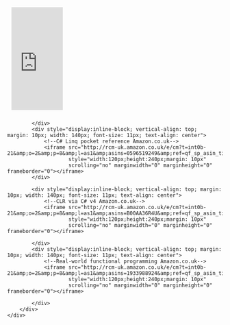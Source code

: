 <?xml version="1.0" encoding="utf-8" ?>
<html>
    <head>
        <meta http-equiv="Content-Type" content="text/html;charset=iso-8859-1" />
        <title>Intro to Rx - Lifetime management</title>
        <link rel="stylesheet" href="Kindle.css" type="text/css" />
    </head>
    <!--TODO: Link on this page to the C# in a nutshell(?) Amazon via affiliates -->
<!--
    LC.
        re read apply laws of that kindle book.
        Create a Proposition and support it or create and argument and prove it.
        Beginning middle and end. Beginning should give and idea to the destination, should not be a surprise.
        Code and keyword highlights seem inconsistent.
        
        Proposition is that you can explicitly manage the lifetime of your subscriptions to queries.
        

    G.A.
        (overall pretty focused and flows from one point to the next competently; would be even better with some rewriting)
 
    Subscription finalizers
        A caveat is a negative notice, a warning  that doesn't work here.
-->
<body>
    <a name="LifetimeManagement"></a>
    <h1>Lifetime management</h1>
    <p>
        The very nature of Rx code is that you as a consumer do not know when a sequence
        will provide values or terminate. This uncertainty does not prevent your code from
        providing a level of certainty. You can control when you will start accepting values
        and when you choose to stop accepting values. You still need to be the master of
        your domain. Understanding the basics of managing Rx resources allow your applications
        to be as efficient, bug free and predictable as possible.
    </p>
    <p>
        Rx provides fine grained control to the lifetime of subscriptions to queries. While using
        familiar interfaces, you can deterministically release resources associated to queries.
        This allows you to make the decisions on how to most effectively manage your resources,
        ideally keeping the scope as tight as possible.
    </p>
    <p>
        In the previous chapter we introduced you to the key types and got off the ground
        with some examples. For the sake of keeping the initial samples simple we ignored
        a very important part of the <em>IObservable&lt;T&gt;</em> interface. The <em>Subscribe</em>
        method takes an <em>IObserver&lt;T&gt;</em> parameter, but we did not need to provide
        that as we used the extension method that took an <em>Action&lt;T&gt;</em> instead.
        The important part we overlooked is that both <em>Subscribe</em> methods have a
        return value. The return type is <em>IDisposable</em>. In this chapter we will further
        explore how this return value can be used to management lifetime of our subscriptions.
    </p>
    <a name="Subscribe"></a>
    <h2>Subscribing</h2>
    <p>
        Just before we move on, it is worth briefly looking at all of the overloads of the
        <em>Subscribe</em> extension method. The overload we used in the previous chapter
        was the simple <a title="Subscribe Extension method overloads on MSDN" href="http://msdn.microsoft.com/en-us/library/ff626574(v=VS.92).aspx">
            Overload to Subscribe</a> which allowed us to pass just an <em>Action&lt;T&gt;</em>
        to be performed when <em>OnNext</em> was invoked. Each of these further overloads
        allows you to avoid having to create and then pass in an instance of <em>IObserver&lt;T&gt;</em>.
    </p>
    <pre class="csharpcode">
        //Just subscribes to the Observable for its side effects. 
        // All OnNext and OnCompleted notifications are ignored.
        // OnError notifications are re-thrown as Exceptions.
        IDisposable Subscribe&lt;TSource&gt;(this IObservable&lt;TSource&gt; source);
            
        //The onNext Action provided is invoked for each value.
        //OnError notifications are re-thrown as Exceptions.
        IDisposable Subscribe&lt;TSource&gt;(this IObservable&lt;TSource&gt; source, 
            Action&lt;TSource&gt; onNext);
            
        //The onNext Action is invoked for each value.
        //The onError Action is invoked for errors
        IDisposable Subscribe&lt;TSource&gt;(this IObservable&lt;TSource&gt; source, 
            Action&lt;TSource&gt; onNext, 
            Action&lt;Exception&gt; onError);
            
        //The onNext Action is invoked for each value.
        //The onCompleted Action is invoked when the source completes.
        //OnError notifications are re-thrown as Exceptions.
        IDisposable Subscribe&lt;TSource&gt;(this IObservable&lt;TSource&gt; source, 
            Action&lt;TSource&gt; onNext, 
            Action onCompleted);
            
        //The complete implementation
        IDisposable Subscribe&lt;TSource&gt;(this IObservable&lt;TSource&gt; source, 
            Action&lt;TSource&gt; onNext, 
            Action&lt;Exception&gt; onError, 
            Action onCompleted);
    </pre>
    <p>
        Each of these overloads allows you to pass various combinations of delegates that
        you want executed for each of the notifications an <em>IObservable&lt;T&gt;</em>
        instance could produce. A key point to note is that if you use an overload that
        does not specify a delegate for the <em>OnError</em> notification, any <em>OnError</em>
        notifications will be re-thrown as an exception. Considering that the error could
        be raised at any time, this can make debugging quite difficult. It is normally best
        to use an overload that specifies a delegate to cater for <em>OnError</em> notifications.
    </p>
    <p>
        In this example we attempt to catch error using standard .NET Structured Exception
        Handling:
    </p>
    <pre class="csharpcode">
        var values = new Subject&lt;int&gt;();
        try
        {
            values.Subscribe(value => Console.WriteLine("1st subscription received {0}", value));
        }
        catch (Exception ex)
        {
            Console.WriteLine("Won't catch anything here!");
        }
            
        values.OnNext(0);
        //Exception will be thrown here causing the app to fail.
        values.OnError(new Exception("Dummy exception"));
    </pre>
    <p>
        The correct way to way to handle exceptions is to provide a delegate for <em>OnError</em>
        notifications as in this example.
    </p>
    <pre class="csharpcode">
        var values = new Subject&lt;int&gt;();
            
        values.Subscribe(
            value => Console.WriteLine("1st subscription received {0}", value),
            ex => Console.WriteLine("Caught an exception : {0}", ex));

        values.OnNext(0);
        values.OnError(new Exception("Dummy exception"));
    </pre>
    <p>
        We will look at other interesting ways to deal with errors on a sequence in later
        chapters in the book.
    </p>
    <a name="Unsubscribing"></a>
    <h2>Unsubscribing</h2>
    <p>
        We have yet to look at how we could unsubscribe from a subscription. If you were
        to look for an <i>Unsubscribe</i> method in the Rx public API you would not find
        any. Instead of supplying an Unsubscribe method, Rx will return an <em>IDisposable</em>
        whenever a subscription is made. This disposable can be thought of as the subscription
        itself, or perhaps a token representing the subscription. Disposing it will dispose
        the subscription and effectively <em>unsubscribe</em>. Note that calling <em>Dispose</em>
        on the result of a Subscribe call will not cause any side effects for other subscribers;
        it just removes the subscription from the observable's internal list of subscriptions.
        This then allows us to call <em>Subscribe</em> many times on a single <em>IObservable&lt;T&gt;</em>,
        allowing subscriptions to come and go without affecting each other. In this example
        we initially have two subscriptions, we then dispose of one subscription early which
        still allows the other to continue to receive publications from the underlying sequence:
    </p>
    <pre class="csharpcode">
        var values = new Subject&lt;int&gt;();
        var firstSubscription = values.Subscribe(value =&gt; 
            Console.WriteLine("1st subscription received {0}", value));
        var secondSubscription = values.Subscribe(value =&gt; 
            Console.WriteLine("2nd subscription received {0}", value));
        values.OnNext(0);
        values.OnNext(1);
        values.OnNext(2);
        values.OnNext(3);
        firstSubscription.Dispose();
        Console.WriteLine("Disposed of 1st subscription");
        values.OnNext(4);
        values.OnNext(5);
    </pre>
    <p>
        Output:</p>
    <div class="output">
        <div class="line">1st subscription received 0</div>
        <div class="line">2nd subscription received 0</div>
        <div class="line">1st subscription received 1</div>
        <div class="line">2nd subscription received 1</div>
        <div class="line">1st subscription received 2</div>
        <div class="line">2nd subscription received 2</div>
        <div class="line">1st subscription received 3</div>
        <div class="line">2nd subscription received 3</div>
        <div class="line">Disposed of 1st subscription</div>
        <div class="line">2nd subscription received 4</div>
        <div class="line">2nd subscription received 5</div>
    </div>
    <p>
        The team building Rx could have created a new interface like <i>ISubscription</i>
        or <i>IUnsubscribe</i> to facilitate unsubscribing. They could have added an <i>Unsubscribe</i>
        method to the existing <em>IObservable&lt;T&gt;</em> interface. By using the <em>IDisposable</em>
        type instead we get the following benefits for free:
    </p>
    <ul>
        <li>The type already exists </li>
        <li>People understand the type </li>
        <li><em>IDisposable</em> has standard usages and patterns </li>
        <li>Language support via the <em>using</em> keyword </li>
        <li>Static analysis tools like FxCop can help you with its usage </li>
        <li>The <em>IObservable&lt;T&gt;</em> interface remains very simple.</li>
    </ul>
    <p>
        As per the <em>IDisposable</em> guidelines, you can call <em>Dispose</em> as many
        times as you like. The first call will unsubscribe and any further calls will do
        nothing as the subscription will have already been disposed.
    </p>
    <a name="OnErrorAndOnCompleted"></a>
    <h2>OnError and OnCompleted</h2>
    <p>
        Both the <em>OnError</em> and <em>OnCompleted</em> signify the completion of a sequence.
        If your sequence publishes an <em>OnError</em> or <em>OnCompleted</em> it will be
        the last publication and no further calls to <em>OnNext</em> can be performed. In
        this example we try to publish an <em>OnNext</em> call after an <em>OnCompleted</em>
        and the <em>OnNext</em> is ignored:
    </p>
    <pre class="csharpcode">
        var subject = new Subject&lt;int&gt;();
        subject.Subscribe(
            Console.WriteLine, 
            () =&gt; Console.WriteLine("Completed"));
        subject.OnCompleted();
        subject.OnNext(2);
    </pre>
    <p>
        Of course, you could implement your own <em>IObservable&lt;T&gt;</em> that allows
        publishing after an <em>OnCompleted</em> or an <em>OnError</em>, however it would
        not follow the precedence of the current Subject types and would be a non-standard
        implementation. I think it would be safe to say that the inconsistent behavior would
        cause unpredictable behavior in the applications that consumed your code.
    </p>
    <p>
        An interesting thing to consider is that when a sequence completes or errors, you
        should still dispose of your subscription.
    </p>
    <a name="IDisposable"></a>
    <h2>IDisposable</h2>
    <p>
        The <em>IDisposable</em> interface is a handy type to have around and it is also
        integral to Rx. I like to think of types that implement <em>IDisposable</em> as
        having explicit lifetime management. I should be able to say "I am done with that"
        by calling the <em>Dispose()</em> method.
    </p>
    <p>
        By applying this kind of thinking, and then leveraging the C# <code>using</code>
        statement, you can create handy ways to create scope. As a reminder, the <code>using</code>
        statement is effectively a <code>try</code>/<code>finally</code> block that will
        always call <em>Dispose</em> on your instance when leaving the scope.
    </p>
    <p>
        If we consider that we can use the <em>IDisposable</em> interface to effectively create a
        scope, you can create some fun little classes to leverage this. For example here
        is a simple class to log timing events:
    </p>
    <pre class="csharpcode">
        public class TimeIt : IDisposable
        {
            private readonly string _name;
            private readonly Stopwatch _watch;

            public TimeIt(string name)
            {
                _name = name;
                _watch = Stopwatch.StartNew();
            }

            public void Dispose()
            {
                _watch.Stop();
                Console.WriteLine("{0} took {1}", _name, _watch.Elapsed);
            }
        }
    </pre>
    <p>
        This handy little class allows you to create scope and measure the time certain
        sections of your code base take to run. You could use it like this:
    </p>
    <pre class="csharpcode">
        using (new TimeIt("Outer scope"))
        {
            using (new TimeIt("Inner scope A"))
            {
                DoSomeWork("A");
            }
            using (new TimeIt("Inner scope B"))
            {
                DoSomeWork("B");
            }
            Cleanup();
        }
    </pre>
    <p>
        Output:
    </p>
    <div class="output">
        <div class="line">Inner scope A took 00:00:01.0000000</div>
        <div class="line">Inner scope B took 00:00:01.5000000</div>
        <div class="line">Outer scope took 00:00:02.8000000</div>
    </div>
    <p>
        You could also use the concept to set the color of text in a console application:
    </p>
    <pre class="csharpcode">
        //Creates a scope for a console foreground color. When disposed, will return to 
        //  the previous Console.ForegroundColor
        public class ConsoleColor : IDisposable
        {
            private readonly System.ConsoleColor _previousColor;

            public ConsoleColor(System.ConsoleColor color)
            {
                _previousColor = Console.ForegroundColor;
                Console.ForegroundColor = color;
            }

            public void Dispose()
            {
                Console.ForegroundColor = _previousColor;
            }
        }
    </pre>
    <p>
        I find this handy for easily switching between colors in little <i>spike</i> console
        applications:
    </p>
    <pre class="csharpcode">
        Console.WriteLine("Normal color");
        using (new ConsoleColor(System.ConsoleColor.Red))
        {
            Console.WriteLine("Now I am Red");
            using (new ConsoleColor(System.ConsoleColor.Green))
            {
                Console.WriteLine("Now I am Green");
            }
            Console.WriteLine("and back to Red");
        }
    </pre>
    <p>
        Output:
    </p>
    <div class="output">
        <div class="line" style="color: #C0C0C0;">Normal color</div>
        <div class="line" style="color: #FF0000;">Now I am Red</div>
        <div class="line" style="color: #00FF00;">Now I am Green</div>
        <div class="line" style="color: #FF0000;">and back to Red</div>
    </div>
    <p>
        So we can see that you can use the <em>IDisposable</em> interface for more than
        just common use of deterministically releasing unmanaged resources. It is a useful
        tool for managing lifetime or scope of anything; from a stopwatch timer, to the current
        color of the console text, to the subscription to a sequence of notifications.
    </p>
    <p>
        The Rx library itself adopts this liberal usage of the <em>IDisposable</em> interface
        and introduces several of its own custom implementations:
    </p>
    <ul>
        <li>Disposable</li>
        <li>BooleanDisposable</li>
        <li>CancellationDisposable</li>
        <li>CompositeDisposable</li>
        <li>ContextDisposable</li>
        <li>MultipleAssignmentDisposable</li>
        <li>RefCountDisposable</li>
        <li>ScheduledDisposable</li>
        <li>SerialDisposable</li>
        <li>SingleAssignmentDisposable</li>
    </ul>
    <p>
        For a full rundown of each of the implementations see the <a href="20_Disposables.html">
            Disposables</a> reference in the Appendix. For now we will look at the extremely
        simple and useful <em>Disposable</em> static class:
    </p>
    <pre class="csharpcode">
        namespace System.Reactive.Disposables
        {
          public static class Disposable
          {
            // Gets the disposable that does nothing when disposed.
            public static IDisposable Empty { get {...} }

            // Creates the disposable that invokes the specified action when disposed.
            public static IDisposable Create(Action dispose)
            {...}
          }
        }
    </pre>
    <p>
        As you can see it exposes two members: <em>Empty</em> and <em>Create</em>. The <em>Empty</em>
        method allows you get a stub instance of an <em>IDisposable</em> that does nothing
        when <code>Dispose()</code> is called. This is useful for when you need to fulfil
        an interface requirement that returns an <em>IDisposable</em> but you have no specific
        implementation that is relevant.
    </p>
    <p>
        The other overload is the <em>Create</em> factory method which allows you to pass
        an <em>Action</em> to be invoked when the instance is disposed. The <em>Create</em>
        method will ensure the standard Dispose semantics, so calling <code>Dispose()</code>
        multiple times will only invoke the delegate you provide once:
    </p>
    <pre class="csharpcode">
        var disposable = Disposable.Create(() => Console.WriteLine("Being disposed."));
        Console.WriteLine("Calling dispose...");
        disposable.Dispose();
        Console.WriteLine("Calling again...");
        disposable.Dispose();
    </pre>
    <p>
        Output:
    </p>
    <div class="output">
        <div class="line">Calling dispose...</div>
        <div class="line">Being disposed.</div>
        <div class="line">Calling again...</div>
    </div>
    <p>
        Note that "Being disposed." is only printed once. In a later chapter we cover another
        useful method for binding the lifetime of a resource to that of a subscription in
        the <a href="11_AdvancedErrorHandling.html#Using">Observable.Using</a> method.
    </p>
    <!--
G.A.
    Subscription finalizers
     A caveat is a negative notice, a warning  that doesn't work here.
-->
    <a name="Finalizers"></a>
    <h2>Resource management vs. memory management</h2>
    <p>
        It seems many .NET developers only have a vague understanding of the .NET runtime's
        Garbage Collector and specifically how it interacts with Finalizers and <em>IDisposable</em>.
        As the author of the <a href="http://msdn.microsoft.com/en-us/library/ms229042.aspx">
            Framework Design Guidelines</a> points out, this may be due to the confusion
        between 'resource management' and 'memory management':
    </p>
    <p class="comment">
        Many people who hear about the Dispose pattern for the first time complain that
        the GC isn't doing its job. They think it should collect resources, and that this
        is just like having to manage resources as you did in the unmanaged world. The truth
        is that the GC was never meant to manage resources. It was designed to manage memory
        and it is excellent in doing just that. - <a href="http://blogs.msdn.com/b/kcwalina/">
            Krzysztof Cwalina</a> from <a href="http://www.bluebytesoftware.com/blog/2005/04/08/DGUpdateDisposeFinalizationAndResourceManagement.aspx">
                Joe Duffy's blog</a>
    </p>
    <p>
        This is both a testament to Microsoft for making .NET so easy to work with and also
        a problem as it is a key part of the runtime to misunderstand. Considering this,
        I thought it was prudent to note that <i>subscriptions will not be automatically disposed
            of</i>. You can safely assume that the instance of <em>IDisposable</em> that
        is returned to you does not have a finalizer and will not be collected when it goes
        out of scope. If you call a <em>Subscribe</em> method and ignore the return value,
        you have lost your only handle to unsubscribe. The subscription will still exist,
        and you have effectively lost access to this resource, which could result in leaking
        memory and running unwanted processes.
    </p>
    <p>
        The exception to this cautionary note is when using the <em>Subscribe</em> extension
        methods. These methods will internally construct behavior that will <i>automatically
            detach</i> subscriptions when the sequence completes or errors. Even with the
        automatic detach behavior; you still need to consider sequences that never terminate
        (by <em>OnCompleted</em> or <em>OnError</em>). You will need the instance of <em>IDisposable</em>
        to terminate the subscription to these infinite sequences explicitly.
    </p>
    <p class="comment">
        You will find many of the examples in this book will not allocate the <em>IDisposable</em>
        return value. This is only for brevity and clarity of the sample. <a href="18_UsageGuidelines.html">
            Usage guidelines</a> and best practice information can be found in the appendix.
    </p>
    <p>
        By leveraging the common <em>IDisposable</em> interface, Rx offers the ability to
        have deterministic control over the lifetime of your subscriptions. Subscriptions
        are independent, so the disposable of one will not affect another. While some <em>Subscribe</em>
        extension methods utilize an automatically detaching observer, it is still considered
        best practice to explicitly manage your subscriptions, as you would with any other
        resource implementing <em>IDisposable</em>. As we will see in later chapters, a
        subscription may actually incur the cost of other resources such as event handles,
        caches and threads. It is also best practice to always provide an <em>OnError</em>
        handler to prevent an exception being thrown in an otherwise difficult to handle
        manner.
    </p>
    <p>
        With the knowledge of subscription lifetime management, you are able to keep a tight
        leash on subscriptions and their underlying resources. With judicious application
        of standard disposal patterns to your Rx code, you can keep your applications predictable,
        easier to maintain, easier to extend and hopefully bug free.
    </p>
    <hr />
    <div class="webonly">
        <h1 class="ignoreToc">Additional recommended reading</h1>
        <div align="center">
            <div style="display:inline-block; vertical-align: top;  margin: 10px; width: 140px; font-size: 11px; text-align: center">
                <!--C# in a nutshell Amazon.co.uk-->
                <iframe src="http://rcm-uk.amazon.co.uk/e/cm?t=int0b-21&amp;o=2&amp;p=8&amp;l=as1&amp;asins=B008E6I1K8&amp;ref=qf_sp_asin_til&amp;fc1=000000&amp;IS2=1&amp;lt1=_blank&amp;m=amazon&amp;lc1=0000FF&amp;bc1=000000&amp;bg1=FFFFFF&amp;f=ifr" 
                        style="width:120px;height:240px;margin: 10px" 
                        scrolling="no" marginwidth="0" marginheight="0" frameborder="0"></iframe>

            </div>
            <div style="display:inline-block; vertical-align: top;  margin: 10px; width: 140px; font-size: 11px; text-align: center">
                <!--C# Linq pocket reference Amazon.co.uk-->
                <iframe src="http://rcm-uk.amazon.co.uk/e/cm?t=int0b-21&amp;o=2&amp;p=8&amp;l=as1&amp;asins=0596519249&amp;ref=qf_sp_asin_til&amp;fc1=000000&amp;IS2=1&amp;lt1=_blank&amp;m=amazon&amp;lc1=0000FF&amp;bc1=000000&amp;bg1=FFFFFF&amp;f=ifr" 
                        style="width:120px;height:240px;margin: 10px" 
                        scrolling="no" marginwidth="0" marginheight="0" frameborder="0"></iframe>
            </div>

            <div style="display:inline-block; vertical-align: top; margin: 10px; width: 140px; font-size: 11px; text-align: center">
                <!--CLR via C# v4 Amazon.co.uk-->
                <iframe src="http://rcm-uk.amazon.co.uk/e/cm?t=int0b-21&amp;o=2&amp;p=8&amp;l=as1&amp;asins=B00AA36R4U&amp;ref=qf_sp_asin_til&amp;fc1=000000&amp;IS2=1&amp;lt1=_blank&amp;m=amazon&amp;lc1=0000FF&amp;bc1=000000&amp;bg1=FFFFFF&amp;f=ifr" 
                        style="width:120px;height:240px;margin: 10px" 
                        scrolling="no" marginwidth="0" marginheight="0" frameborder="0"></iframe>

            </div>
            <div style="display:inline-block; vertical-align: top; margin: 10px; width: 140px; font-size: 11px; text-align: center">
                <!--Real-world functional programming Amazon.co.uk-->
                <iframe src="http://rcm-uk.amazon.co.uk/e/cm?t=int0b-21&amp;o=2&amp;p=8&amp;l=as1&amp;asins=1933988924&amp;ref=qf_sp_asin_til&amp;fc1=000000&amp;IS2=1&amp;lt1=_blank&amp;m=amazon&amp;lc1=0000FF&amp;bc1=000000&amp;bg1=FFFFFF&amp;f=ifr" 
                        style="width:120px;height:240px;margin: 10px" 
                        scrolling="no" marginwidth="0" marginheight="0" frameborder="0"></iframe>

            </div>           
        </div>    </div>
</body>
</html>
